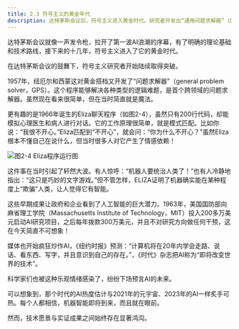 ```yaml
---
title: 2.3 符号主义的黄金年代
description: 达特茅斯会议后，符号主义进入黄金时代。研究者开发出“通用问题求解器”（GPS）和聊天程序ELIZA等早期AI程序，引发了公众的极大兴趣和媒体的热炒。政府与企业的大量资金投入也极大地推动了人工智能领域的发展，整个社会对AI的未来充满了乐观的预期。
---
```


达特茅斯会议就像一声发令枪，拉开了第一波AI浪潮的序幕，有了明确的理论基础和技术路线，接下来的十几年，符号主义进入了它的黄金时代。

在达特茅斯会议的鼓舞下，符号主义研究者开始陆续取得突破。

1957年，纽厄尔和西蒙这对黄金搭档又开发了“问题求解器”（general problem solver，GPS）。这个程序能够解决各种类型的逻辑难题，是首个跨领域的问题求解器。虽然现在看来很简单，但在当时简直就是魔法。

更有趣的是1966年诞生的Eliza聊天程序（如图2-4），虽然只有200行代码，却能模拟心理医生和病人进行对话。它的工作原理很简单，就是模式匹配。比如你说：“我很不开心。”Eliza匹配到“不开心”，就会问：“你为什么不开心？”虽然Eliza根本不懂自己在说什么，但当时很多人对它产生了情感依赖！

![图2-4 Eliza程序运行图](https://cdn.isboyjc.com/ai-evolution/1756134443825.png)

这件事在当时引起了轩然大波。有人惊呼：“机器人要统治人类了！”也有人冷静地指出：“这只是巧妙的文字游戏。”但不管怎样，ELIZA证明了机器确实能在某种程度上“欺骗”人类，让人觉得它有智能。

这些早期成果让政府和企业看到了人工智能的巨大潜力。1963年，美国国防部向麻省理工学院（Massachusetts Institute of Technology，MIT）投入200多万美元启动AI研究项目，之后每年拨款300万美元，并且不对研究方向做任何干预，这在今天简直不可想象！

媒体也开始疯狂炒作AI，《纽约时报》预测：“计算机将在20年内学会走路、说话、看东西、写字，并且意识到自己的存在。”，《时代》杂志把AI称为“即将改变世界的技术”。

科学家们也被这种乐观情绪感染了，纷纷下场预言AI的未来。

可以想象到，那个时代的AI热度估计与2021年的元宇宙、2023年的AI一样炙手可热。每个人都相信，机器智能即将到来，而且就在眼前。

然而，技术愿景与实证成果之间始终存在显著鸿沟。